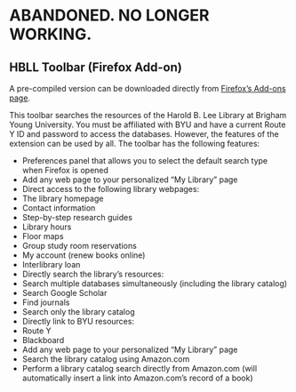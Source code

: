 # ABANDONED. NO LONGER WORKING.

## HBLL Toolbar (Firefox Add-on)

A pre-compiled version can be downloaded directly from [Firefox’s Add-ons page][download].

This toolbar searches the resources of the Harold B. Lee Library at Brigham Young University. You must be affiliated with BYU and have a current Route Y ID and password to access the databases. However, the features of the extension can be used by all. The toolbar has the following features:

* Preferences panel that allows you to select the default search type when Firefox is opened
* Add any web page to your personalized “My Library” page
* Direct access to the following library webpages:
* The library homepage
* Contact information
* Step-by-step research guides
* Library hours
* Floor maps
* Group study room reservations
* My account (renew books online)
* Interlibrary loan
* Directly search the library’s resources:
* Search multiple databases simultaneously (including the library catalog)
* Search Google Scholar
* Find journals
* Search only the library catalog
* Directly link to BYU resources:
* Route Y
* Blackboard
* Add any web page to your personalized “My Library” page
* Search the library catalog using Amazon.com
* Perform a library catalog search directly from Amazon.com (will automatically insert a link into Amazon.com’s record of a book)

[download]: https://addons.mozilla.org/en-us/firefox/addon/hbll-toolbar/
